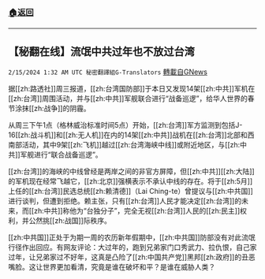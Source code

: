 ###  [:house:返回](README.md)
---


## 【秘翻在线】流氓中共过年也不放过台湾
`2/15/2024 1:32 AM UTC 秘密翻譯組G-Translators` [轉載自GNews](https://gnews.org/articles/2307430)

据[[zh:路透社]]周三报道，[[zh:台湾国防部]]于本日又发现14架[[zh:中共]]军机在[[zh:台湾]]周围活动，并与[[zh:中共]]军舰联合进行“战备巡逻”，给华人世界的春节涂抹[[zh:战争]]的阴霾。

从周三下午1点（格林威治标准时间5点）开始，[[zh:台湾]]军方监测到包括J-16[[zh:战斗机]]和[[zh:无人机]]在内的14架[[zh:中共]]战机在[[zh:台湾]]北部和西南部活动，其中9架[[zh:飞机]]越过[[zh:台湾海峡中线]]或附近地区，与[[zh:中共]]军舰进行“联合战备巡逻”。

[[zh:台湾]]的海峡的中线曾经是两岸之间的非官方屏障，但[[zh:中共]][[zh:大陆]]的军机现在经常飞越它，[[zh:北京]]强横表示不承认中线的存在。将于[[zh:5月]]上任的[[zh:台湾]]民选总统[[zh:赖清德]]（Lai Ching-te）曾提议与[[zh:中共国]]进行谈判，但遭到拒绝。赖主张，只有[[zh:台湾]]人民才能决定[[zh:台湾]]的未来，而[[zh:中共]]称他为“台独分子”，完全无视[[zh:台湾]]人民的[[zh:民主]]权利，并公然挑[[zh:战国]]际秩序。

[[zh:中共国]]正处于为期一周的农历新年假期中，[[zh:中共国]]防部没有对此流氓行径作出回应。有网友评论：大过年的，跑到兄弟家门口秀武力、拉仇恨，自己家过年，让兄弟家过不好年，这真是凸险了[[zh:中国共产党]]黑邦[[zh:政府]]的丑恶嘴脸。这让世界更加看清，究竟是谁在破坏和平？是谁在威胁人类？
